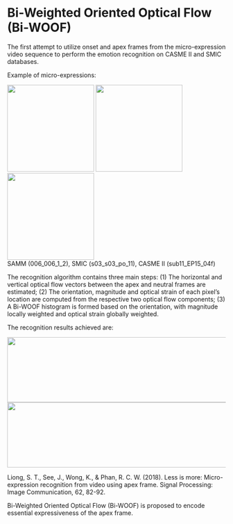 # Bi-Weighted Oriented Optical Flow (Bi-WOOF)

The first attempt to utilize onset and apex frames from the micro-expression video sequence to perform the emotion recognition on CASME II and SMIC databases. 

Example of micro-expressions:

<img src="https://drive.google.com/uc?export=view&id=1IOj1fh9hSHETGh6VzM7PljoPOj1Z3zWK" data-canonical-src="https://drive.google.com/uc?export=view&id=1IOj1fh9hSHETGh6VzM7PljoPOj1Z3zWK" width="200" height="200"  />  <img src="https://drive.google.com/uc?export=view&id=1PeW7wNzA-plqs7juD43XkSJDeXm9LRXv" data-canonical-src="https://drive.google.com/uc?export=view&id=1PeW7wNzA-plqs7juD43XkSJDeXm9LRXv" width="200" height="200"  />  <img src="https://drive.google.com/uc?export=view&id=1iXtn2dULrD5blNONdFdop8T84Ibqp4yN" data-canonical-src="https://drive.google.com/uc?export=view&id=1iXtn2dULrD5blNONdFdop8T84Ibqp4yN" width="200" height="200"  />  
SAMM (006_006_1_2), SMIC (s03_s03_po_11), CASME II (sub11_EP15_04f)

The recognition algorithm contains three main steps: 
(1) The horizontal and vertical optical flow vectors between the apex and neutral frames are estimated; 
(2) The orientation, magnitude and optical strain of each pixel’s location are computed from the respective two optical flow components; 
(3) A Bi-WOOF histogram is formed based on the orientation, with magnitude locally weighted and optical strain globally weighted.


The recognition results achieved are:

<img src="https://drive.google.com/file/d/1orkNPTmFOyblClPQyIWukJ8AbJJYasry/view" data-canonical-src="https://drive.google.com/file/d/1orkNPTmFOyblClPQyIWukJ8AbJJYasry/view" width="600" height="150"/>


<img src="https://drive.google.com/file/d/1orkNPTmFOyblClPQyIWukJ8AbJJYasry/view?usp=sharing" width="600" height="150"/>


Liong, S. T., See, J., Wong, K., & Phan, R. C. W. (2018). Less is more: Micro-expression recognition from video using apex frame. Signal Processing: Image Communication, 62, 82-92.

Bi-Weighted Oriented Optical Flow (Bi-WOOF) is proposed to encode essential expressiveness of the apex frame.
